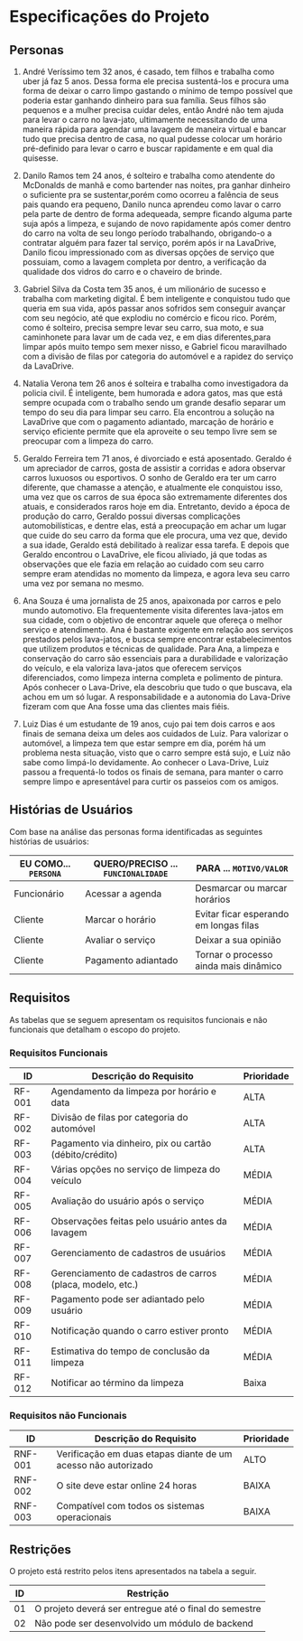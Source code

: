 # Especificações do Projeto

## Personas

1. André Veríssimo tem 32 anos, é casado, tem filhos e trabalha como uber já faz 5 anos. Dessa forma ele precisa sustentá-los e procura uma forma de deixar o carro limpo gastando o mínimo de tempo possível que poderia estar ganhando dinheiro para sua família. Seus filhos são pequenos e a mulher precisa cuidar deles, então André não tem ajuda para levar o carro no lava-jato, ultimamente necessitando de uma maneira rápida para agendar uma lavagem de maneira virtual e bancar tudo que precisa dentro de casa, no qual pudesse colocar um horário pré-definido para levar o carro e buscar rapidamente e em qual dia quisesse.

2. Danilo Ramos tem 24 anos, é solteiro e trabalha como atendente do McDonalds de manhã e como bartender nas noites, pra ganhar dinheiro o suficiente pra se sustentar,porém como ocorreu a falência de seus pais quando era pequeno, Danilo nunca aprendeu como lavar o carro pela parte de dentro de forma adequeada, sempre ficando alguma parte suja após a limpeza, e sujando de novo rapidamente após comer dentro do carro na volta de seu longo período trabalhando, obrigando-o a contratar alguém para fazer tal serviço, porém após ir na LavaDrive, Danilo ficou impressionado com as diversas opções de serviço que possuiam, como a lavagem completa por dentro, a verificação da qualidade dos vidros do carro e o chaveiro de brinde.

3. Gabriel Silva da Costa tem 35 anos, é um milionário de sucesso e trabalha com marketing digital. É bem inteligente e conquistou tudo que queria em sua vida, após passar anos sofridos sem conseguir avançar com seu negócio, até que explodiu no comércio e ficou rico. Porém, como é solteiro, precisa sempre levar seu carro, sua moto, e sua caminhonete para lavar um de cada vez, e em dias diferentes,para limpar após muito tempo sem mexer nisso, e Gabriel ficou maravilhado com a divisão de filas por categoria do automóvel e a rapidez do serviço da LavaDrive.

4. Natalia Verona tem 26 anos é solteira e trabalha como investigadora da policia civil. É inteligente, bem humorada e adora gatos, mas que está sempre ocupada com o trabalho sendo um grande desafio separar um tempo do seu dia para limpar seu carro. Ela encontrou a solução na LavaDrive que com o pagamento adiantado, marcação de horário e serviço eficiente permite que ela aproveite o seu tempo livre sem se preocupar com a limpeza do carro. 

5. Geraldo Ferreira tem 71 anos, é divorciado e está aposentado. Geraldo é um apreciador de carros, gosta de assistir a corridas e adora observar carros luxuosos ou esportivos. O sonho de Geraldo era ter um carro diferente, que chamasse a atenção, e atualmente ele conquistou isso, uma vez que os carros de sua época são extremamente diferentes dos atuais, e considerados raros hoje em dia. Entretanto, devido a época de produção do carro, Geraldo possui diversas complicações automobilísticas, e dentre elas, está a preocupação em achar um lugar que cuide do seu carro da forma que ele procura, uma vez que, devido a sua idade, Geraldo está debilitado à realizar essa tarefa. E depois que Geraldo encontrou o LavaDrive, ele ficou aliviado, já que todas as observações que ele fazia em relação ao cuidado com seu carro sempre eram atendidas no momento da limpeza, e agora leva seu carro uma vez por semana no mesmo.

6. Ana Souza é uma jornalista de 25 anos, apaixonada por carros e pelo mundo automotivo. Ela frequentemente visita diferentes lava-jatos em sua cidade, com o objetivo de encontrar aquele que ofereça o melhor serviço e atendimento. Ana é bastante exigente em relação aos serviços prestados pelos lava-jatos, e busca sempre encontrar estabelecimentos que utilizem produtos e técnicas de qualidade. Para Ana, a limpeza e conservação do carro são essenciais para a durabilidade e valorização do veículo, e ela valoriza lava-jatos que oferecem serviços diferenciados, como limpeza interna completa e polimento de pintura. Após conhecer o Lava-Drive, ela descobriu que tudo o que buscava, ela achou em um só lugar. A responsabilidade e a autonomia do Lava-Drive fizeram com que Ana fosse uma das clientes mais fiéis.

7. Luiz Dias é um estudante de 19 anos, cujo pai tem dois carros e aos finais de semana deixa um deles aos cuidados de Luiz. Para valorizar o automóvel, a limpeza tem que estar sempre em dia, porém há um problema nesta situação, visto que o carro sempre está sujo, e Luiz não sabe como limpá-lo devidamente. Ao conhecer o Lava-Drive, Luiz passou a frequentá-lo todos os finais de semana, para manter o carro sempre limpo e apresentável para curtir os passeios com os amigos.

## Histórias de Usuários

Com base na análise das personas forma identificadas as seguintes histórias de usuários:

|EU COMO... `PERSONA`| QUERO/PRECISO ... `FUNCIONALIDADE` |PARA ... `MOTIVO/VALOR`                 |
|--------------------|------------------------------------|----------------------------------------|
|Funcionário         | Acessar a agenda                   | Desmarcar ou marcar horários           |
|Cliente             | Marcar o horário                   | Evitar ficar esperando em longas filas |
|Cliente             | Avaliar o serviço                  | Deixar a sua opinião                   |
|Cliente             | Pagamento adiantado                | Tornar o processo ainda mais dinâmico  |

## Requisitos

As tabelas que se seguem apresentam os requisitos funcionais e não funcionais que detalham o escopo do projeto.

### Requisitos Funcionais

|ID    | Descrição do Requisito  | Prioridade |
|------|-----------------------------------------|----|
|RF-001| Agendamento da limpeza por horário e data | ALTA | 
|RF-002| Divisão de filas por categoria do automóvel | ALTA |
|RF-003| Pagamento via dinheiro, pix ou cartão (débito/crédito) | ALTA |
|RF-004| Várias opções no serviço de limpeza do veículo | MÉDIA |
|RF-005| Avaliação do usuário após o serviço | MÉDIA |
|RF-006| Observações feitas pelo usuário antes da lavagem | MÉDIA |
|RF-007| Gerenciamento de cadastros de usuários | MÉDIA |
|RF-008| Gerenciamento de cadastros de carros (placa, modelo, etc.) | MÉDIA |
|RF-009| Pagamento pode ser adiantado pelo usuário | MÉDIA |
|RF-010| Notificação quando o carro estiver pronto | MÉDIA |
|RF-011| Estimativa do tempo de conclusão da limpeza | MÉDIA |
|RF-012| Notificar ao término da limpeza | Baixa |

### Requisitos não Funcionais

|ID     | Descrição do Requisito  |Prioridade |
|-------|-------------------------|----|
|RNF-001| Verificação em duas etapas diante de um acesso não autorizado | ALTO |  
|RNF-002| O site deve estar online 24 horas |  BAIXA | 
|RNF-003| Compatível com todos os sistemas operacionais |  BAIXA | 

## Restrições

O projeto está restrito pelos itens apresentados na tabela a seguir.

|ID| Restrição                                             |
|--|-------------------------------------------------------|
|01| O projeto deverá ser entregue até o final do semestre |
|02| Não pode ser desenvolvido um módulo de backend        |


